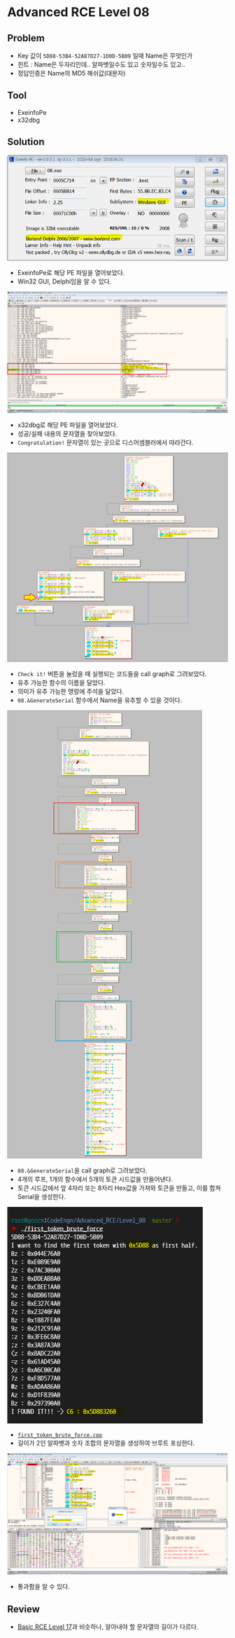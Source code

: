# Advanced RCE Level 08

## Problem
* Key 값이 `5D88-53B4-52A87D27-1D0D-5B09` 일때 Name은 무엇인가 
* 힌트 : Name은 두자리인데.. 알파벳일수도 있고 숫자일수도 있고.. 
* 정답인증은 Name의 MD5 해쉬값(대문자) 

## Tool
* ExeinfoPe
* x32dbg

## Solution
![](./1.PNG?raw=true)
* ExeinfoPe로 해당 PE 파일을 열어보았다. 
* Win32 GUI, Delphi임을 알 수 있다.

![](./2.PNG?raw=true)
* x32dbg로 해당 PE 파일을 열어보았다.
* 성공/실패 내용의 문자열을 찾아보았다.
* `Congratulation!` 문자열이 있는 곳으로 디스어셈블러에서 따라간다.

![](./3.PNG?raw=true)
* `Check it!` 버튼을 눌렀을 때 실행되는 코드들을 call graph로 그려보았다.
* 유추 가능한 함수의 이름을 달았다.
* 의미가 유추 가능한 명렁에 주석을 달았다.
* `08.&GenerateSerial` 함수에서 Name을 유추할 수 있을 것이다.

![](./4.PNG?raw=true)
* `08.&GenerateSerial`을 call graph로 그려보았다.
* 4개의 루프, 1개의 함수에서 5개의 토큰 시드값을 만들어낸다.
* 토큰 시드값에서 앞 4자리 또는 8자리 Hex값을 가져와 토큰을 만들고, 이를 합쳐 Serial을 생성한다.

![](./5.PNG?raw=true)
* [`first_token_brute_force.cpp`](./first_token_brute_force.cpp)
* 길이가 2인 알파벳과 숫자 조합의 문자열을 생성하여 브루트 포싱한다.

![](./6.PNG?raw=true)
* 통과함을 알 수 있다.

## Review
* [Basic RCE Level 17](../Basic_RCE/Level_17)과 비슷하나, 알아내야 할 문자열의 길이가 다르다.
